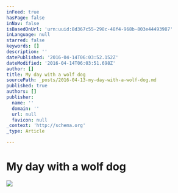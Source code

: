 ```yaml
---
inFeed: true
hasPage: false
inNav: false
isBasedOnUrl: 'urn:uuid:8d367c55-298c-48f4-968b-803e44493987'
inLanguage: null
starred: false
keywords: []
description: ''
datePublished: '2016-04-14T06:03:52.152Z'
dateModified: '2016-04-14T06:03:51.698Z'
author: []
title: My day with a wolf dog
sourcePath: _posts/2016-04-13-my-day-with-a-wolf-dog.md
published: true
authors: []
publisher:
  name: ''
  domain: ''
  url: null
  favicon: null
_context: 'http://schema.org'
_type: Article

---
```

# My day with a wolf dog
![](https://the-grid-user-content.s3-us-west-2.amazonaws.com/451341f8-f0e8-495f-98de-8c37befa7caa.png)